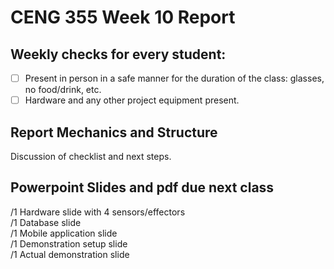 # CENG 355 Week 10 Report

## Weekly checks for every student:
- [ ] Present in person in a safe manner for the duration of the class: glasses, no food/drink, etc.
- [ ] Hardware and any other project equipment present.

## Report Mechanics and Structure
Discussion of checklist and next steps.   

## Powerpoint Slides and pdf due next class
/1 Hardware slide with 4 sensors/effectors   
/1 Database slide   
/1 Mobile application slide   
/1 Demonstration setup slide   
/1 Actual demonstration slide   
